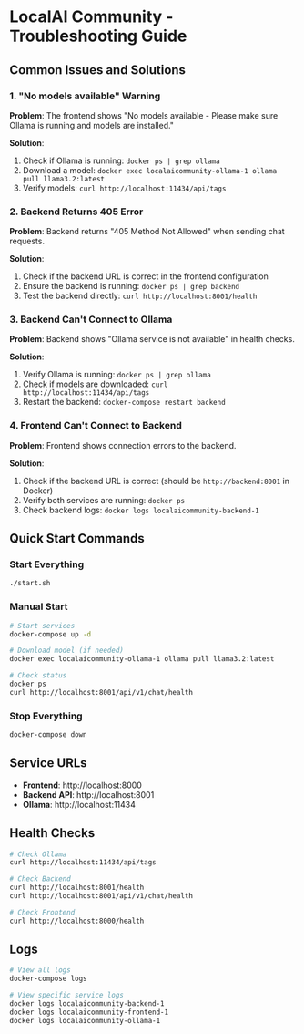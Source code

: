 # LocalAI Community - Troubleshooting Guide

## Common Issues and Solutions

### 1. "No models available" Warning

**Problem**: The frontend shows "No models available - Please make sure Ollama is running and models are installed."

**Solution**: 
1. Check if Ollama is running: `docker ps | grep ollama`
2. Download a model: `docker exec localaicommunity-ollama-1 ollama pull llama3.2:latest`
3. Verify models: `curl http://localhost:11434/api/tags`

### 2. Backend Returns 405 Error

**Problem**: Backend returns "405 Method Not Allowed" when sending chat requests.

**Solution**: 
1. Check if the backend URL is correct in the frontend configuration
2. Ensure the backend is running: `docker ps | grep backend`
3. Test the backend directly: `curl http://localhost:8001/health`

### 3. Backend Can't Connect to Ollama

**Problem**: Backend shows "Ollama service is not available" in health checks.

**Solution**:
1. Verify Ollama is running: `docker ps | grep ollama`
2. Check if models are downloaded: `curl http://localhost:11434/api/tags`
3. Restart the backend: `docker-compose restart backend`

### 4. Frontend Can't Connect to Backend

**Problem**: Frontend shows connection errors to the backend.

**Solution**:
1. Check if the backend URL is correct (should be `http://backend:8001` in Docker)
2. Verify both services are running: `docker ps`
3. Check backend logs: `docker logs localaicommunity-backend-1`

## Quick Start Commands

### Start Everything
```bash
./start.sh
```

### Manual Start
```bash
# Start services
docker-compose up -d

# Download model (if needed)
docker exec localaicommunity-ollama-1 ollama pull llama3.2:latest

# Check status
docker ps
curl http://localhost:8001/api/v1/chat/health
```

### Stop Everything
```bash
docker-compose down
```

## Service URLs

- **Frontend**: http://localhost:8000
- **Backend API**: http://localhost:8001
- **Ollama**: http://localhost:11434

## Health Checks

```bash
# Check Ollama
curl http://localhost:11434/api/tags

# Check Backend
curl http://localhost:8001/health
curl http://localhost:8001/api/v1/chat/health

# Check Frontend
curl http://localhost:8000/health
```

## Logs

```bash
# View all logs
docker-compose logs

# View specific service logs
docker logs localaicommunity-backend-1
docker logs localaicommunity-frontend-1
docker logs localaicommunity-ollama-1
``` 